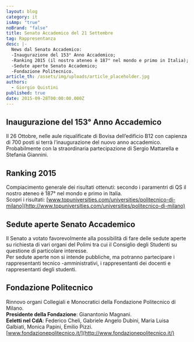 ```yaml
---
layout: blog
category: it
isAmp: "true"
noBrand: "false"
title: Senato Accademico del 21 Settembre
tag: Rappresentanza
desc: |-
  News dal Senato Accademico:
  -Inaugurazione del 153° Anno Accademico;
  -Ranking 2015 (il nostro ateneo è 187° nel mondo e primo in Italia);
  -Sedute aperte Senato Accademico;
  -Fondazione Politecnico.
article_th: /assets/img/uploads/article_placeholder.jpg
authors:
  - Giorgio Quistini
published: true
date: 2015-09-28T00:00:00.000Z
---
```


Inaugurazione del 153° Anno Accademico
--------------------------------------

Il 26 Ottobre, nelle aule riqualificate di Bovisa dell’edificio B12 con capienza di 700 posti si terrà l’inaugurazione del nuovo anno accademico. Probabilmente con la straordinaria partecipazione di Sergio Mattarella e Stefania Giannini.

Ranking 2015
------------

Compiacimento generale dei risultati ottenuti: secondo i paramentri di QS il nostro ateneo è 187° nel mondo e primo in Italia.  
Scopri i risultati: [www.topuniversities.com/universities/politecnico-di-milano](http://www.topuniversities.com/universities/politecnico-di-milano)

Sedute aperte Senato Accademico
-------------------------------

Il Senato a votato favorevolmente alla possibilità di fare delle sedute aperte su richiesta di vari organi del Polimi tra cui il Consiglio degli Studenti su questione di particolare interesse.  
Per sedute aperte non si intende pubbliche, ma potranno partecipare i rappresentanti tecnico -amministrativi, i rappresentanti dei docenti e rappresentanti degli studenti.

Fondazione Politecnico
----------------------

Rinnovo organi Collegiali e Monocratici della Fondazione Politecnico di Milano.  
**Presidente della Fondazione**: Gianantonio Magnani.  
**Eeletti nel CdA**: Federico Cheli, Gabriele Angelo Dubini, Maria Luisa Galbiati, Monica Papini, Emilio Pizzi.  
[www.fondazionepolitecnico.it/](http://www.fondazionepolitecnico.it/)
